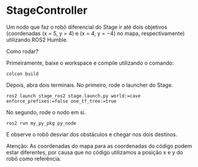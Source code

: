 # StageController
Um nodo que faz o robô diferencial do Stage ir até dois objetivos (coordenadas (x = 5, y = 4) e
(x = 4, y = −4) no mapa, respectivamente) utilizando ROS2 Humble.

Como rodar?

Primeiramente, baixe o workspace e compile utilizando o comando:

```
colcon build
```

Depois, abra dois terminais. No primeiro, rode o launcher do Stage.

```
ros2 launch stage_ros2 stage.launch.py world:=cave enforce_prefixes:=false one_tf_tree:=true
```

No segundo, rode o nodo em si.

```
ros2 run my_py_pkg py_node
```

E observe o robô desviar dos obstáculos e chegar nos dois destinos.

Atenção: As coordenadas do mapa para as coordenadas do código podem estar diferentes, por causa que no código utilizamos a posição x e y do robô como referência.
